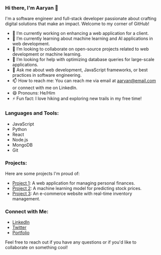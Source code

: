 ### Hi there, I'm Aaryan 👋

I'm a software engineer and full-stack developer passionate about crafting digital solutions that make an impact. Welcome to my corner of GitHub!

- 🔭 I’m currently working on enhancing a web application for a client.
- 🌱 I’m currently learning about machine learning and AI applications in web development.
- 👯 I’m looking to collaborate on open-source projects related to web development or machine learning.
- 🤔 I’m looking for help with optimizing database queries for large-scale applications.
- 💬 Ask me about web development, JavaScript frameworks, or best practices in software engineering.
- 📫 How to reach me: You can reach me via email at aaryan@email.com or connect with me on LinkedIn.
- 😄 Pronouns: He/Him
- ⚡ Fun fact: I love hiking and exploring new trails in my free time!

### Languages and Tools:

- JavaScript
- Python
- React
- Node.js
- MongoDB
- Git

### Projects:

Here are some projects I'm proud of:

- [Project 1](link): A web application for managing personal finances.
- [Project 2](link): A machine learning model for predicting stock prices.
- [Project 3](link): An e-commerce website with real-time inventory management.

### Connect with Me:

- [LinkedIn](https://www.linkedin.com/in/aaryaninvincible)
- [Twitter](https://twitter.com/aaryaninvincible)
- [Portfolio](https://www.aaryaninvincible.com)

Feel free to reach out if you have any questions or if you'd like to collaborate on something cool!
